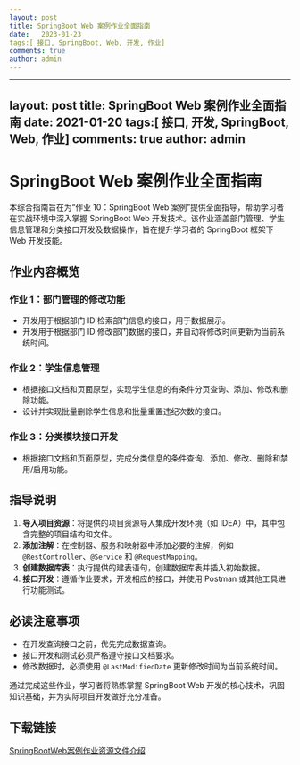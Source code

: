 ```yaml
---
layout: post
title: SpringBoot Web 案例作业全面指南
date:   2023-01-23
tags:[ 接口, SpringBoot, Web, 开发, 作业]
comments: true
author: admin
---
```

---
layout: post
title: SpringBoot Web 案例作业全面指南
date:   2021-01-20
tags:[ 接口, 开发, SpringBoot, Web, 作业]
comments: true
author: admin
---
# SpringBoot Web 案例作业全面指南

本综合指南旨在为“作业 10：SpringBoot Web 案例”提供全面指导，帮助学习者在实战环境中深入掌握 SpringBoot Web 开发技术。该作业涵盖部门管理、学生信息管理和分类接口开发及数据操作，旨在提升学习者的 SpringBoot 框架下 Web 开发技能。

## 作业内容概览

### 作业 1：部门管理的修改功能

- 开发用于根据部门 ID 检索部门信息的接口，用于数据展示。
- 开发用于根据部门 ID 修改部门数据的接口，并自动将修改时间更新为当前系统时间。

### 作业 2：学生信息管理

- 根据接口文档和页面原型，实现学生信息的有条件分页查询、添加、修改和删除功能。
- 设计并实现批量删除学生信息和批量重置违纪次数的接口。

### 作业 3：分类模块接口开发

- 根据接口文档和页面原型，完成分类信息的条件查询、添加、修改、删除和禁用/启用功能。

## 指导说明

1. **导入项目资源**：将提供的项目资源导入集成开发环境（如 IDEA）中，其中包含完整的项目结构和文件。
2. **添加注解**：在控制器、服务和映射器中添加必要的注解，例如 `@RestController`、`@Service` 和 `@RequestMapping`。
3. **创建数据库表**：执行提供的建表语句，创建数据库表并插入初始数据。
4. **接口开发**：遵循作业要求，开发相应的接口，并使用 Postman 或其他工具进行功能测试。

## 必读注意事项

- 在开发查询接口之前，优先完成数据查询。
- 接口开发和测试必须严格遵守接口文档要求。
- 修改数据时，必须使用 `@LastModifiedDate` 更新修改时间为当前系统时间。

通过完成这些作业，学习者将熟练掌握 SpringBoot Web 开发的核心技术，巩固知识基础，并为实际项目开发做好充分准备。

## 下载链接

[SpringBootWeb案例作业资源文件介绍](https://pan.quark.cn/s/31207c291914)